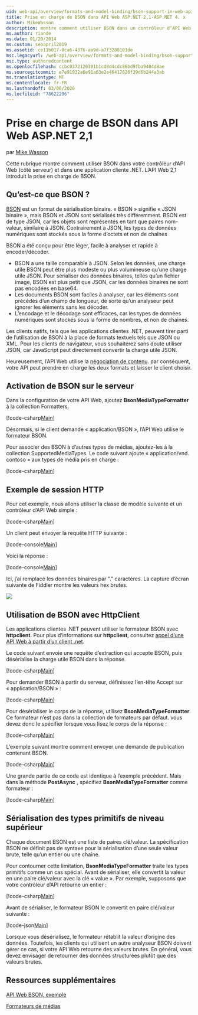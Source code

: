 ```yaml
---
uid: web-api/overview/formats-and-model-binding/bson-support-in-web-api-21
title: Prise en charge de BSON dans API Web ASP.NET 2,1-ASP.NET 4. x
author: MikeWasson
description: montre comment utiliser BSON dans un contrôleur d’API Web (côté serveur) et dans une application cliente .NET pour ASP.NET 4. x.
ms.author: riande
ms.date: 01/20/2014
ms.custom: seoapril2019
ms.assetid: ce11b017-0ca6-4376-aa9d-a7f3288101de
msc.legacyurl: /web-api/overview/formats-and-model-binding/bson-support-in-web-api-21
msc.type: authoredcontent
ms.openlocfilehash: ccbc0372120301b1cd8d4cdc86bd9fba9404d8ae
ms.sourcegitcommit: e7e91932a6e91a63e2e46417626f39d6b244a3ab
ms.translationtype: MT
ms.contentlocale: fr-FR
ms.lasthandoff: 03/06/2020
ms.locfileid: "78622296"
---
```

# <a name="bson-support-in-aspnet-web-api-21"></a>Prise en charge de BSON dans API Web ASP.NET 2,1

par [Mike Wasson](https://github.com/MikeWasson)

Cette rubrique montre comment utiliser BSON dans votre contrôleur d’API Web (côté serveur) et dans une application cliente .NET. L’API Web 2,1 introduit la prise en charge de BSON. 

## <a name="what-is-bson"></a>Qu’est-ce que BSON ?

[BSON](http://bsonspec.org/) est un format de sérialisation binaire. « BSON » signifie « JSON binaire », mais BSON et JSON sont sérialisés très différemment. BSON est de type JSON, car les objets sont représentés en tant que paires nom-valeur, similaire à JSON. Contrairement à JSON, les types de données numériques sont stockés sous la forme d’octets et non de chaînes

BSON a été conçu pour être léger, facile à analyser et rapide à encoder/décoder.

- BSON a une taille comparable à JSON. Selon les données, une charge utile BSON peut être plus modeste ou plus volumineuse qu’une charge utile JSON. Pour sérialiser des données binaires, telles qu’un fichier image, BSON est plus petit que JSON, car les données binaires ne sont pas encodées en base64.
- Les documents BSON sont faciles à analyser, car les éléments sont précédés d’un champ de longueur, de sorte qu’un analyseur peut ignorer les éléments sans les décoder.
- L’encodage et le décodage sont efficaces, car les types de données numériques sont stockés sous la forme de nombres, et non de chaînes.

Les clients natifs, tels que les applications clientes .NET, peuvent tirer parti de l’utilisation de BSON à la place de formats textuels tels que JSON ou XML. Pour les clients de navigateur, vous souhaiterez sans doute utiliser JSON, car JavaScript peut directement convertir la charge utile JSON.

Heureusement, l’API Web utilise la [négociation de contenu](content-negotiation.md). par conséquent, votre API peut prendre en charge les deux formats et laisser le client choisir.

## <a name="enabling-bson-on-the-server"></a>Activation de BSON sur le serveur

Dans la configuration de votre API Web, ajoutez **BsonMediaTypeFormatter** à la collection Formatters.

[!code-csharp[Main](bson-support-in-web-api-21/samples/sample1.cs)]

Désormais, si le client demande « application/BSON », l’API Web utilise le formateur BSON.

Pour associer des BSON à d’autres types de médias, ajoutez-les à la collection SupportedMediaTypes. Le code suivant ajoute « application/vnd. contoso » aux types de média pris en charge :

[!code-csharp[Main](bson-support-in-web-api-21/samples/sample2.cs)]

## <a name="example-http-session"></a>Exemple de session HTTP

Pour cet exemple, nous allons utiliser la classe de modèle suivante et un contrôleur d’API Web simple :

[!code-csharp[Main](bson-support-in-web-api-21/samples/sample3.cs)]

Un client peut envoyer la requête HTTP suivante :

[!code-console[Main](bson-support-in-web-api-21/samples/sample4.cmd)]

Voici la réponse :

[!code-console[Main](bson-support-in-web-api-21/samples/sample5.cmd)]

Ici, j’ai remplacé les données binaires par &quot;.&quot; caractères. La capture d’écran suivante de Fiddler montre les valeurs hex brutes.

[![](bson-support-in-web-api-21/_static/image2.png)](bson-support-in-web-api-21/_static/image1.png)

## <a name="using-bson-with-httpclient"></a>Utilisation de BSON avec HttpClient

Les applications clientes .NET peuvent utiliser le formateur BSON avec **httpclient**. Pour plus d’informations sur **httpclient**, consultez [appel d’une API Web à partir d’un client .net](../advanced/calling-a-web-api-from-a-net-client.md).

Le code suivant envoie une requête d’extraction qui accepte BSON, puis désérialise la charge utile BSON dans la réponse.

[!code-csharp[Main](bson-support-in-web-api-21/samples/sample6.cs)]

Pour demander BSON à partir du serveur, définissez l’en-tête Accept sur « application/BSON » :

[!code-csharp[Main](bson-support-in-web-api-21/samples/sample7.cs)]

Pour désérialiser le corps de la réponse, utilisez **BsonMediaTypeFormatter**. Ce formateur n’est pas dans la collection de formateurs par défaut. vous devez donc le spécifier lorsque vous lisez le corps de la réponse :

[!code-csharp[Main](bson-support-in-web-api-21/samples/sample8.cs)]

L’exemple suivant montre comment envoyer une demande de publication contenant BSON.

[!code-csharp[Main](bson-support-in-web-api-21/samples/sample9.cs)]

Une grande partie de ce code est identique à l’exemple précédent. Mais dans la méthode **PostAsync** , spécifiez **BsonMediaTypeFormatter** comme formateur :

[!code-csharp[Main](bson-support-in-web-api-21/samples/sample10.cs)]

## <a name="serializing-top-level-primitive-types"></a>Sérialisation des types primitifs de niveau supérieur

Chaque document BSON est une liste de paires clé/valeur. La spécification BSON ne définit pas de syntaxe pour la sérialisation d’une seule valeur brute, telle qu’un entier ou une chaîne.

Pour contourner cette limitation, **BsonMediaTypeFormatter** traite les types primitifs comme un cas spécial. Avant de sérialiser, elle convertit la valeur en une paire clé/valeur avec la clé « value ». Par exemple, supposons que votre contrôleur d’API retourne un entier :

[!code-csharp[Main](bson-support-in-web-api-21/samples/sample11.cs)]

Avant de sérialiser, le formateur BSON le convertit en paire clé/valeur suivante :

[!code-json[Main](bson-support-in-web-api-21/samples/sample12.json)]

Lorsque vous désérialisez, le formateur rétablit la valeur d’origine des données. Toutefois, les clients qui utilisent un autre analyseur BSON doivent gérer ce cas, si votre API Web retourne des valeurs brutes. En général, vous devez envisager de retourner des données structurées plutôt que des valeurs brutes.

## <a name="additional-resources"></a>Ressources supplémentaires

[API Web BSON, exemple](https://github.com/aspnet/samples/tree/master/samples/aspnet/WebApi/BSONSample/)

[Formateurs de médias](media-formatters.md)
